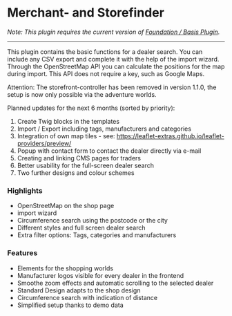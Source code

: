 # Merchant- and Storefinder

_Note: This plugin requires the current version of [Foundation / Basis Plugin](../MoorlFoundation/index.md)._

---

This plugin contains the basic functions for a dealer search.
You can include any CSV export and complete it with the help
of the import wizard. Through the OpenStreetMap API you can
calculate the positions for the map during import. This API
does not require a key, such as Google Maps.

Attention: The storefront-controller has been removed in version 1.1.0,
the setup is now only possible via the adventure worlds.

Planned updates for the next 6 months (sorted by priority):

1. Create Twig blocks in the templates
2. Import / Export including tags, manufacturers and categories
3. Integration of own map tiles - see: https://leaflet-extras.github.io/leaflet-providers/preview/
4. Popup with contact form to contact the dealer directly via e-mail
5. Creating and linking CMS pages for traders
6. Better usability for the full-screen dealer search
7. Two further designs and colour schemes

### Highlights

- OpenStreetMap on the shop page
- import wizard
- Circumference search using the postcode or the city
- Different styles and full screen dealer search
- Extra filter options: Tags, categories and manufacturers

### Features

- Elements for the shopping worlds
- Manufacturer logos visible for every dealer in the frontend
- Smoothe zoom effects and automatic scrolling to the selected dealer
- Standard Design adapts to the shop design
- Circumference search with indication of distance
- Simplified setup thanks to demo data